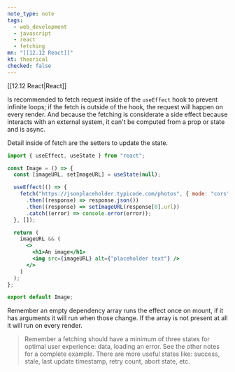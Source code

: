 ```yaml
---
note_type: note
tags:
  - web_development
  - javascript
  - react
  - fetching
mn: "[[12.12 React]]"
kt: theorical
checked: false
---
```

[[12.12 React|React]]

Is recommended to fetch request inside of the `useEffect` hook to prevent infinite loops; if the fetch is outside of the hook, the request will happen on every render. And because the fetching is considerate a side effect because interacts with an external system, it can't be computed from a prop or state and is async. 

Detail inside of fetch are the setters to update the state. 

```jsx
import { useEffect, useState } from "react";

const Image = () => {
  const [imageURL, setImageURL] = useState(null);

  useEffect(() => {
    fetch("https://jsonplaceholder.typicode.com/photos", { mode: "cors" })
      .then((response) => response.json())
      .then((response) => setImageURL(response[0].url))
      .catch((error) => console.error(error));
  }, []);

  return (
    imageURL && (
      <>
        <h1>An image</h1>
        <img src={imageURL} alt={"placeholder text"} />
      </>
    )
  );
};

export default Image;
```

Remember an empty dependency array runs the effect once on mount, if it has arguments it will run when those change. If the array is not present at all it will run on every render. 

>Remember a fetching should have a minimum of three states for optimal user experience: data, loading an error. See the other notes for a complete example. There are more useful states like: success, stale, last update timestamp, retry count, abort state, etc. 